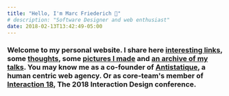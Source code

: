 ```yaml
---
title: "Hello, I'm Marc Friederich 👋"
# description: "Software Designer and web enthusiast"
date: 2018-02-13T13:42:49-05:00
---
```

### Welcome to my personal website. I share here [interesting links](./linking), some [thoughts](./writing), some [pictures I made](./making-pictures) and [an archive of my talks](./talking). You may know me as a co-founder of [Antistatique](https://antistatique.net/en), a human centric web agency. Or as  core-team's member of [Interaction 18](https://interaction18.ixda.org), The 2018 Interaction Design conference.
